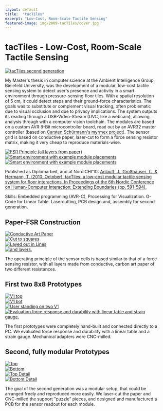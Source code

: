 ```yaml
---
layout: default
title:  "tacTiles"
excerpt: "Low-Cost, Room-Scale Tactile Sensing"
featured-image: img/2009-tacTiles/cover.jpg
---
```


<h1>tacTiles - Low-Cost, Room-Scale Tactile Sensing</h1>
<span class="image left"><a href="img/2009-tacTiles/tacTiles-module_top-crop.jpg"><img src="img/2009-tacTiles/tacTiles-module_top-crop.jpg" alt="tacTiles second generation" /></a></span>

My Master's thesis in computer science at the Ambient Intelligence Group, Bielefeld University, was the development of a modular, low-cost tactile sensing system to detect user's presence and activity in a smart environment through pressure-sensing floor tiles. With a spatial resolution of 5 cm, it could detect steps and their ground-force characteristics. The goals was to substitute or complement visual tracking, often problematic due to visual occlusion and due to privacy implications. The system outputs its reading through a USB-Video-Stream (UVC, like a webcam), allowing analysis through with a computer vision toolchain. The modules are based on a custom AVR 8-Bit microcontroller board, read out by an AVR32 master controller (based on [Carsten Schürmann's myrmex project](https://pub.uni-bielefeld.de/record/2711704)). The sensor grid is based on conductive paper, laser-cut to form a force sensing resistor matrix, making it very cheap to reproduce materials-wise.

<div class="box alt">
	<div class="row uniform">
		<div class="3u"><span class="image fit"><a href="img/2009-tacTiles/paperFSR.png"><img src="img/2009-tacTiles/paperFSR.png" alt="FSR Principle (all layers from paper)" /></a></span></div>
		<div class="4u"><span class="image fit"><a href="img/2009-tacTiles/amilab.png"><img src="img/2009-tacTiles/amilab.png" alt="Smart environment with example module placements" /></a></span></div>
		<div class="5u$"><span class="image fit"><a href="img/2009-tacTiles/feet_dark.png"><img src="img/2009-tacTiles/feet_dark.png" alt="Smart environment with example module placements" /></a></span></div>
	</div>
</div>

Published as Diplomarbeit, and at NordiCHI'10: <a href="https://www.techfak.de/ags/ami/publications/media/AnlauffGrosshauserHermann2010-TAL.pdf">Anlauff, J., Großhauser, T., & Hermann, T. (2010, October). tacTiles: a low-cost modular tactile sensing system for floor interactions. In Proceedings of the 6th Nordic Conference on Human-Computer Interaction: Extending Boundaries (pp. 591-594).</a>

Skills: Embedded programming (AVR-C), Processing for Visualization. G-Code for Linear Table. Lasercutting, PCB design and, assembly for second generation.

<h2>Paper-FSR Construction</h2>
<div class="box alt">
	<div class="row uniform">
		<div class="3u"><span class="image fit"><a href="img/2009-tacTiles/tacTiles_paper.jpg"><img src="img/2009-tacTiles/tacTiles_paper.jpg" alt="Conductive Art Paper" /></a></span></div>
		<div class="3u"><span class="image fit"><a href="img/2009-tacTiles/tacTiles_squares.jpg"><img src="img/2009-tacTiles/tacTiles_squares.jpg" alt="Cut to squares" /></a></span></div>
		<div class="3u"><span class="image fit"><a href="img/2009-tacTiles/tacTiles_line.jpg"><img src="img/2009-tacTiles/tacTiles_line.jpg" alt="Layed out in Lines" /></a></span></div>
		<div class="3u$"><span class="image fit"><a href="img/2009-tacTiles/tacTiles_layers.jpg"><img src="img/2009-tacTiles/tacTiles_layers.jpg" alt="and layers." /></a></span></div>
	</div>
</div>

The operating principle of the sensor cells is based similar to that of a force sensing resistor, with all layers made from conductive, carbon art paper of two different resistances.

<h2>First two 8x8 Prototypes</h2>
<div class="box alt">
	<div class="row uniform">
		<div class="3u"><span class="image fit"><a href="img/2009-tacTiles/tacTiles_v1_top.jpg"><img src="img/2009-tacTiles/tacTiles_v1_top.jpg" alt="V1 top" /></a></span></div>
		<div class="3u"><span class="image fit"><a href="img/2009-tacTiles/tacTiles_v1_bot.jpg"><img src="img/2009-tacTiles/tacTiles_v1_bot.jpg" alt="V1 bot" /></a></span></div>
		<div class="3u"><span class="image fit"><a href="img/2009-tacTiles/tacTiles_v1_standing.jpg"><img src="img/2009-tacTiles/tacTiles_v1_standing.jpg" alt="User standing on two V1" /></a></span></div>
		<div class="3u$"><div class="image fit"><a href="img/2009-tacTiles/tacTiles_v1_eval.jpg"><img src="img/2009-tacTiles/tacTiles_v1_eval.jpg" alt="Evaluation force response and durability with linear table and strain gauge." /></a></span></div>
	</div>
</div>

The first prototypes were completely hand-built and connected directly to a PC. We evaluated force response and durability with a linear table and a strain gauge. Mechanical adapters were CNC-milled.

<h2>Second, fully modular Prototypes</h2>
<div class="box alt">
	<div class="row uniform">
		<div class="3u"><span class="image fit"><a href="img/2009-tacTiles/tacTiles-module_top-crop.jpg"><img src="img/2009-tacTiles/tacTiles-module_top-crop.jpg" alt="Top" /></a></span></div>
		<div class="3u"><span class="image fit"><a href="img/2009-tacTiles/tacTiles_v2_top_detail.jpg"><img src="img/2009-tacTiles/tacTiles_v2_top_detail.jpg" alt="Bottom" /></a></span></div>
		<div class="3u"><span class="image fit"><a href="img/2009-tacTiles/tacTiles-module_bot-crop.jpg"><img src="img/2009-tacTiles/tacTiles-module_bot-crop.jpg" alt="Top Detail" /></a></span></div>
		<div class="3u$"><span class="image fit"><a href="img/2009-tacTiles/tacTiles_v2_bot_detail.jpg"><img src="img/2009-tacTiles/tacTiles_v2_bot_detail.jpg" alt="Bottom Detail" /></a></span></div>
	</div>
</div>

The goal of the second generation was a modular setup, that could be arranged freely and reproduced more easily. We laser-cut the paper and CNC-milled the support "puzzle" pieces, and designed and manufactured a PCB for the sensor readout for each module.
